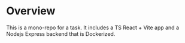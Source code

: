 # Overview

This is a mono-repo for a task. It includes a TS React + Vite app and a Nodejs Express backend that is Dockerized.
